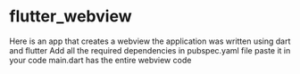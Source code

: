 # flutter_webview
Here is an app that creates a webview the application was written using dart and flutter 
Add all the required dependencies in pubspec.yaml file
paste it in your code
main.dart has the entire webview code
